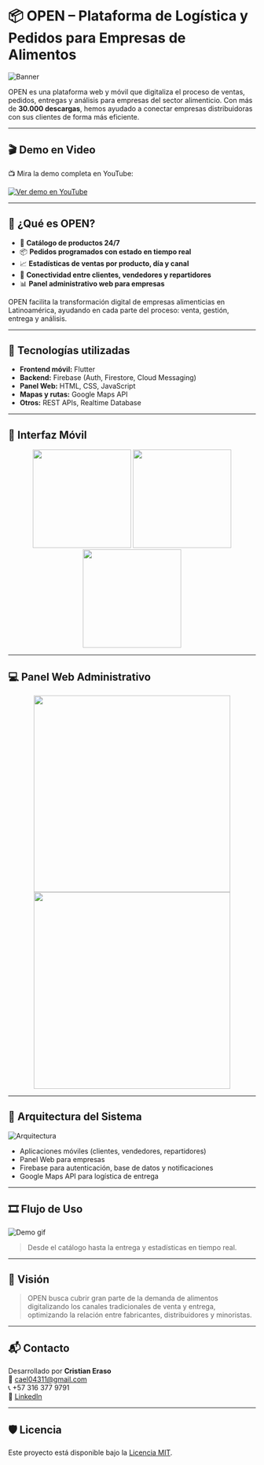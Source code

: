 # 📦 OPEN – Plataforma de Logística y Pedidos para Empresas de Alimentos

![Banner](./assets/open_banner.png)

OPEN es una plataforma web y móvil que digitaliza el proceso de ventas, pedidos, entregas y análisis para empresas del sector alimenticio. Con más de **30.000 descargas**, hemos ayudado a conectar empresas distribuidoras con sus clientes de forma más eficiente.

---


## 🎬 Demo en Video

📺 Mira la demo completa en YouTube:  

[![Ver demo en YouTube](https://img.youtube.com/vi/HUlIzbOActk/hqdefault.jpg)](https://youtu.be/HUlIzbOActk)


---

## 🚀 ¿Qué es OPEN?

- 📲 **Catálogo de productos 24/7**
- 📦 **Pedidos programados con estado en tiempo real**
- 📈 **Estadísticas de ventas por producto, día y canal**
- 🔗 **Conectividad entre clientes, vendedores y repartidores**
- 📊 **Panel administrativo web para empresas**

OPEN facilita la transformación digital de empresas alimenticias en Latinoamérica, ayudando en cada parte del proceso: venta, gestión, entrega y análisis.

---

## 🧰 Tecnologías utilizadas

- **Frontend móvil:** Flutter
- **Backend:** Firebase (Auth, Firestore, Cloud Messaging)
- **Panel Web:** HTML, CSS, JavaScript
- **Mapas y rutas:** Google Maps API
- **Otros:** REST APIs, Realtime Database

---

## 📱 Interfaz Móvil

<div align="center">
  <img src="./assets/app_screenshots/catalogo.png" width="200"/>
  <img src="./assets/app_screenshots/pedido.png" width="200"/>
  <img src="./assets/app_screenshots/estado_pedido.png" width="200"/>
</div>

---

## 💻 Panel Web Administrativo

<div align="center">
  <img src="./assets/web_dashboard/panel_productos.png" width="400"/>
  <img src="./assets/web_dashboard/estadisticas.png" width="400"/>
</div>

---

## 🧩 Arquitectura del Sistema

![Arquitectura](./assets/arquitectura_open.png)

- Aplicaciones móviles (clientes, vendedores, repartidores)
- Panel Web para empresas
- Firebase para autenticación, base de datos y notificaciones
- Google Maps API para logística de entrega

---

## 🎞️ Flujo de Uso

![Demo gif](./assets/gifs/flujo_pedido.gif)

> Desde el catálogo hasta la entrega y estadísticas en tiempo real.

---

## 📍 Visión

> OPEN busca cubrir gran parte de la demanda de alimentos digitalizando los canales tradicionales de venta y entrega, optimizando la relación entre fabricantes, distribuidores y minoristas.

---

## 📬 Contacto

Desarrollado por **Cristian Eraso**  
📧 cael04311@gmail.com  
📞 +57 316 377 9791  
🔗 [LinkedIn](https://www.linkedin.com/in/cristian-eraso-b41221161/)

---

## 🛡️ Licencia

Este proyecto está disponible bajo la [Licencia MIT](./LICENSE).

